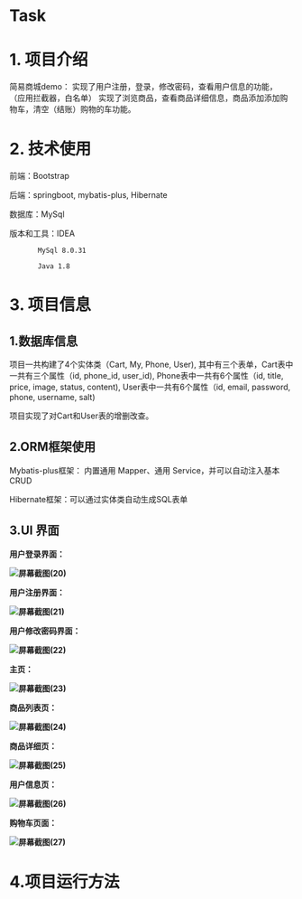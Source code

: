 # Task

# 1. 项目介绍

简易商城demo：
实现了用户注册，登录，修改密码，查看用户信息的功能， （应用拦截器，白名单）
实现了浏览商品，查看商品详细信息，商品添加添加购物车，清空（结账）购物的车功能。

# 2. 技术使用

前端：Bootstrap

后端：springboot, mybatis-plus, Hibernate

数据库：MySql

版本和工具：IDEA

           MySql 8.0.31 
           
           Java 1.8



# 3. 项目信息


## 1.数据库信息
项目一共构建了4个实体类（Cart, My, Phone, User), 其中有三个表单，Cart表中一共有三个属性（id, phone_id, user_id), Phone表中一共有6个属性（id, title, price, image, status, content), User表中一共有6个属性（id, email, password, phone, username, salt)

项目实现了对Cart和User表的增删改查。



## 2.ORM框架使用

Mybatis-plus框架： 内置通用 Mapper、通用 Service，并可以自动注入基本CRUD

Hibernate框架：可以通过实体类自动生成SQL表单



## 3.UI 界面

<b>用户登录界面：<b>

![屏幕截图(20)](https://user-images.githubusercontent.com/101779773/224899296-2d71e398-b7d5-4b57-ac53-bb15fd7ae152.png)

<b>用户注册界面：<b>

![屏幕截图(21)](https://user-images.githubusercontent.com/101779773/224899353-9ec8e9cf-e66e-4013-b64c-f110c0b123f4.png)

<b>用户修改密码界面：<b>

![屏幕截图(22)](https://user-images.githubusercontent.com/101779773/224899443-5f8be9e7-e488-4a86-adbf-a298f3e284df.png)

<b>主页：<b>

![屏幕截图(23)](https://user-images.githubusercontent.com/101779773/224900079-a6a35032-99e8-4d70-ab0c-72ab4fda40e3.png)

<b>商品列表页：<b>

![屏幕截图(24)](https://user-images.githubusercontent.com/101779773/224900153-08df8e0a-3f55-44d4-b78a-7e9d393264c5.png)


<b>商品详细页：<b>

![屏幕截图(25)](https://user-images.githubusercontent.com/101779773/224900212-41044883-5d42-437e-a86b-d0bf433d90a1.png)

<b>用户信息页：<b>

![屏幕截图(26)](https://user-images.githubusercontent.com/101779773/224900278-b72037da-dbd7-4aa2-9810-473ff0a8551d.png)

<b>购物车页面：<b>

![屏幕截图(27)](https://user-images.githubusercontent.com/101779773/224900336-9bd9d925-d81b-4bb8-808e-a36039d26ea7.png)
           
           
# 4.项目运行方法
           

